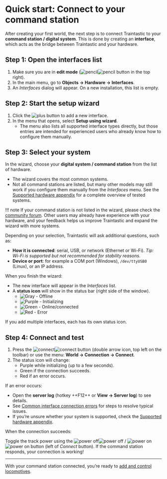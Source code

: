 # Quick start: Connect to your command station

After creating your first world, the next step is to connect Traintastic to your **command station / digital system**.
This is done by creating an **interface**, which acts as the bridge between Traintastic and your hardware.

## Step 1: Open the interfaces list

1. Make sure you are in **edit mode** (![pencil](../assets/images/icons/light/edit.png#only-light)![pencil](../assets/images/icons/dark/edit.png#only-dark) button in the top right).
2. In the main menu, go to **Objects → Hardware → Interfaces**.
3. An *Interfaces* dialog will appear. On a new installation, this list is empty.

## Step 2: Start the setup wizard

1. Click the ![plus](../assets/images/icons/dark/circle/add.png) button to add a new interface.
2. In the menu that opens, select **Setup using wizard**.
   - The menu also lists all supported interface types directly, but those entries are intended for experienced users who already know how to configure them manually.

## Step 3: Select your system

In the wizard, choose your **digital system / command station** from the list of hardware.

- The wizard covers the most common systems.
- Not all command stations are listed, but many other models may still work if you configure them manually from the *Interfaces* menu.
  See the [Supported hardware appendix](../appendix/supported-hardware.md) for a complete overview of tested systems.

!!! note
    If your command station is not listed in the wizard, please check the [community forum](https://discourse.traintastic.org).
    Other users may already have experience with your hardware, and your feedback helps us improve Traintastic and expand the wizard with more systems.

Depending on your selection, Traintastic will ask additional questions, such as:

- **How it is connected**: serial, USB, or network (Ethernet or Wi-Fi).
  *Tip: Wi-Fi is supported but not recommended for stability reasons.*
- **Device or port**: for example a COM port (Windows), `/dev/ttyUSB0` (Linux), or an IP address.

When you finish the wizard:

- The new interface will appear in the *Interfaces* list.
- A **status icon** will show in the status bar (right side of the window).
    - ![Gray](../assets/images/icons/dark/interface_state.offline.png) - Offline
    - ![Purple](../assets/images/icons/dark/interface_state.initializing.png) - Initializing
    - ![Green](../assets/images/icons/dark/interface_state.online.png) - Online/connected
    - ![Red](../assets/images/icons/dark/interface_state.error.png) - Error

If you add multiple interfaces, each has its own status icon.

## Step 4: Connect and test

1. Press the ![connect](../assets/images/icons/light/offline.png#only-light)![connect](../assets/images/icons/dark/offline.png#only-dark) button (double arrow icon, top left on the toolbar)
   or use the menu: **World → Connection → Connect**.
2. The status icon will change:
     - Purple while initializing (up to a few seconds).
     - Green if the connection succeeds.
     - Red if an error occurs.

If an error occurs:

- Open the **server log** (hotkey ++F12++ or **View → Server log**) to see details.
- See [Common interface connection errors](../troubleshooting/interface-connection-errors.md) for steps to resolve typical issues.
- If you’re unsure whether your system is supported, check the [Supported hardware appendix](../appendix/supported-hardware.md).

When the connection succeeds:

Toggle the track power using the
![power off](../assets/images/icons/light/power_off.png#only-light)![power off](../assets/images/icons/dark/power_off.png#only-dark) /
![power on](../assets/images/icons/light/power_on.png#only-light)![power on](../assets/images/icons/dark/power_on.png#only-dark)
button (left of *Connect* button).
If the command station responds, your connection is working!

---

With your command station connected, you’re ready to [add and control locomotives](trains.md).
